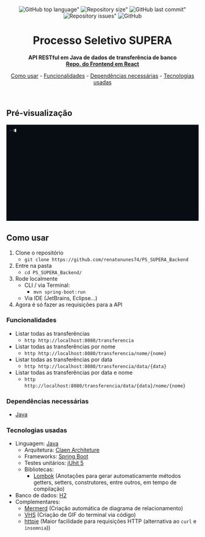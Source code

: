 <div align="center">
	
![GitHub top language"](https://img.shields.io/github/languages/top/renatonunes74/PS_SUPERA_Backend.svg?style=for-the-badge)
![Repository size"](https://img.shields.io/github/repo-size/renatonunes74/PS_SUPERA_Backend.svg?style=for-the-badge)
![GitHub last commit"](https://img.shields.io/github/last-commit/renatonunes74/PS_SUPERA_Backend.svg?style=for-the-badge)
![Repository issues"](https://img.shields.io/github/issues/rockofox/firefox-minima.svg?style=for-the-badge)
![GitHub](https://img.shields.io/github/license/renatonunes74/PS_SUPERA_Backend?style=for-the-badge)
# Processo Seletivo SUPERA
**API RESTful em Java de dados de transferência de banco<br>[Repo. do Frontend em React](https://github.com/renatonunes74/PS_SUPERA_Frontend)**

[Como usar](#como-usar) -
[Funcionalidades](#funcionalidades) -
[Dependências necessárias](#dependências-necessárias) -
[Tecnologias usadas](#tecnologias-usadas)
<!-- [Diagramas](#diagramas) -->
<br>
</div>

## Pré-visualização
![](preview.gif)

## Como usar
1. Clone o repositório
    - `git clone https://github.com/renatonunes74/PS_SUPERA_Backend`
1. Entre na pasta
    - `cd PS_SUPERA_Backend/`
1. Rode localmente
    - CLI / via Terminal:
        - `mvn spring-boot:run`
    - Via IDE (JetBrains, Eclipse...)
1. Agora é só fazer as requisições para a API

### Funcionalidades
- Listar todas as transferências
    - `http http://localhost:8080/transferencia`
- Listar todas as transferências por nome
    - `http http://localhost:8080/transferencia/nome/{nome}`
- Listar todas as transferências por data
    - `http http://localhost:8080/transferencia/data/{data}`
- Listar todas as transferências por data e nome
    - `http http://localhost:8080/transferencia/data/{data}/nome/{nome}`

<!-- **OBS**: `price_in_cents` é preço em centavos (maior facilidade) -->

### Dependências necessárias
- [Java](https://dev.java/)

### Tecnologias usadas
- Linguagem: [Java](https://dev.java/)
    - Arquitetura: [Claen Architeture]()
    - Frameworks: [Spring Boot](https://spring.io/projects/spring-boot)
    - Testes unitários: [jUhit 5](https://junit.org/junit5/)
    - Bibliotecas:
        - [Lombok](https://projectlombok.org/) (Anotações para gerar automaticamente métodos getters, setters, construtores, entre outros, em tempo de compilação)
- Banco de dados: [H2](https://www.mysql.com/)
- Complementares:
     - [Mermerd](https://github.com/KarnerTh/mermerd) (Criação automática de diagrama de relacionamento)
     - [VHS](https://github.com/charmbracelet/vhs) (Criação de GIF do terminal via código)
     - [httpie](https://httpie.io/) (Maior facilidade para requisições HTTP (alternativa ao `curl` e `insomnia`))

<!-- ## Diagramas -->
<!-- ### Diagrama de classes -->
<!-- ```mermaid -->
<!-- classDiagram -->
<!-- class DemoApplicationTests { -->
<!--   void : contextLoads(); -->
<!-- } -->
<!-- class ProductController { -->
<!--   +getAllProducts(); -->
<!--   +deleteProduct(String); -->
<!--   +registerProduct(RequestProduct); -->
<!--   +updateProduct(RequestProduct); -->
<!-- } -->
<!-- class DemoApplication { -->
<!--   +static void main(String[]); -->
<!-- } -->
<!-- class Product { -->
<!--   -String : id; -->
<!--   -String : name; -->
<!--   -Integer price_in_cents; -->
<!--   -Boolean : active; -->
<!--   +String : getId(); -->
<!--   +String : getName(); -->
<!--   +Integer : getPrice_in_cents(); -->
<!--   +Boolean : getActive(); -->
<!--   +void : setId(String); -->
<!--   +void : setName(String); -->
<!--   +void : setPrice_in_cents(Integer); -->
<!--   +void : setActive(Boolean); -->
<!--   +boolean : equals(Object); -->
<!-- #boolean : canEqual(Object); -->
<!--   +int : hashCode(); -->
<!-- } -->
<!-- class RequestProduct { -->
<!--     -String : id; -->
<!--     -String : name; -->
<!--     -Integer price_in_cents; -->
<!--     +String : toString(); -->
<!--     +int hashCode(); -->
<!--     +boolean equals(Object); -->
<!--     +String : id(); -->
<!--     +String : name(); -->
<!--     +Integer price_in_cents(); -->
<!-- } -->
<!-- class ProductRepository { -->
<!--     <<interface>> -->
<!-- } -->
<!-- ProductRepository ..|> Product : Realization -->
<!-- RequestProduct ..|> Record : Realization -->
<!-- ``` -->
<!---->
<!-- ### Diagrama de relacionamento -->
<!-- ```mermaid -->
<!-- erDiagram -->
<!-- product { -->
<!--     varchar id -->
<!--         text name  -->
<!--         int price_in_cents  -->
<!--         tinyint active  -->
<!-- } -->
<!-- ``` -->
